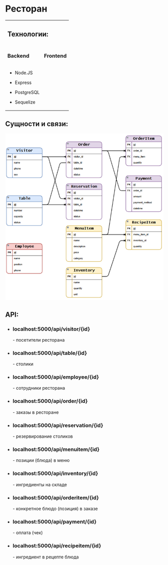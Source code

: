<h1><b>Ресторан</b></h1>

<table text-align:center>
  <tr>
    <td colspan=2>
      <h2 >Технологии:</h2>
    </td>
  </tr>
    
<tr>
  <td><h3>Backend</h3></td>
  <td><h3>Frontend</td>
</tr>

<tr>
  <td>
    <ul>
      <li><p title="Серверная технология">Node.JS</p></li>
      <li><p title="Фреймворк">Express</p></li>
      <li><p title="СУБД">PostgreSQL</p></li>
      <li><p title="ORM">Sequelize</p></li>
    </ul>
  </td>
  <td>
    
  </td>
</tr>
</table>
<h2>Сущности и связи:</h2>
<img src="image.png" alt="Логотип">
<h2>API:</h2>
<ul>
  <li><h3>localhost:5000/api/visitor/{id}</h3> - посетители ресторана</li>
  <li><h3>localhost:5000/api/table/{id}</h3> - столики</li>
  <li><h3>localhost:5000/api/employee/{id}</h3> - сотрудники ресторана</li>
  <li><h3>localhost:5000/api/order/{id}</h3> - заказы в ресторане</li>
  <li><h3>localhost:5000/api/reservation/{id}</h3> - резервирование столиков</li>
  <li><h3>localhost:5000/api/menuitem/{id}</h3> - позиции (блюда) в меню</li>
  <li><h3>localhost:5000/api/inventory/{id}</h3> - ингредиенты на складе</li>
  <li><h3>localhost:5000/api/orderitem/{id}</h3> - конкретное блюдо (позиция) в заказе</li>
  <li><h3>localhost:5000/api/payment/{id}</h3> - оплата (чек)</li>
  <li><h3>localhost:5000/api/recipeitem/{id}</h3> - ингредиент в рецепте блюда</li>
</ul>
